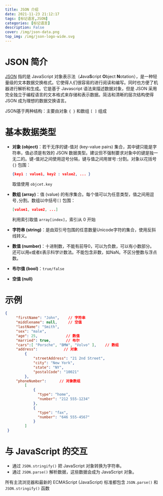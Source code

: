 ```yaml
---
title: JSON 介绍
date: 2021-11-23 21:12:17
tags: [标记语言,JSON]
categories: [标记语言]
description: False
cover: /img/json-data.png
top_img: /img/json-logo-wide.svg
---
```


# JSON 简介

[JSON](http://www.json.org.cn/) 指的是 JavaScript 对象表示法（**J**ava**S**cript **O**bject **N**otation），是一种轻量级的文本数据交换格式。它使得人们很容易的进行阅读和编写。同时也方便了机器进行解析和生成。它是基于 Javascript 语法来描述数据对象，但是 JSON 采用完全独立于编程语言的文本格式来存储和表示数据。简洁和清晰的层次结构使得 JSON 成为理想的数据交换语言。 

JSON基于两种结构：主要由对象 `{ }` 和数组 `[ ]` 组成

# 基本数据类型

- **对象 (object)**：若干无序的键-值对 (key-value pairs) 集合，其中键只能是字符串，值必须是有效的 JSON 数据类型。建议但不强制要求对象中的键是独一无二的。键-值对之间使用逗号分隔，键与值之间用冒号`:`分割。对象以花括号`{}` 包围：

  ```json
  {key1 : value1, key2 : value2, ... }
  ```

  取值使用 `objcet.key`

- **数组 (array)**：值 (value) 的有序集合。每个值可以为任意类型，值之间用逗号`,`分割。数组以中括号`[]` 包围：

  ```json
  [value1, value2, ...]
  ```

  利用索引取值 `array[index]`，索引从 0 开始

- **字符串 (string)**：是由双引号包围的任意数量Unicode字符的集合，使用反斜线转义。

- **数值 (number)**：十进制数，不能有前导0，可以为负数，可以有小数部分。还可以用`e`或者`E`表示科学计数法。不能包含非数，如NaN。不区分整数与浮点数。
- **布尔值 (bool)**：`true/false` 
- **空值 (null)** 

# 示例

```json
{
     "firstName": "John",    // 字符串
     "middlename": null,     // 空值
     "lastName": "Smith",
     "sex": "male",
     "age": 25,             // 数值
     "married": true,       // 布尔
     "cars":[ "Porsche", "BMW", "Volvo" ],    // 数组
     "address":            // 对象
         {
             "streetAddress": "21 2nd Street",
             "city": "New York",
             "state": "NY",
             "postalCode": "10021"
         },
     "phoneNumber":      // 对象数组
         [
             {
               "type": "home",
               "number": "212 555-1234"
             },
             {
               "type": "fax",
               "number": "646 555-4567"
             }
         ]
 }
```

# 与 JavaScript 的交互

- 通过 `JSON.stringify()` 把 JavaScript 对象转换为字符串。
- 通过 `JSON.parse()` 解析数据，这些数据会成为 JavaScript 对象。

所有主流浏览器和最新的 ECMAScript (JavaScript) 标准都包含 `JSON.parse()` 和 `JSON.stringify()` 函数
